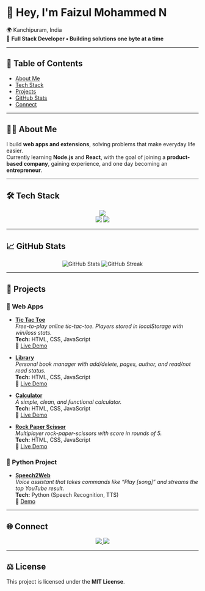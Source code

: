 # 👋 Hey, I'm Faizul Mohammed N  

🌍 Kanchipuram, India  
🚀 **Full Stack Developer • Building solutions one byte at a time**  

---

## 📌 Table of Contents
- [About Me](#about-me)
- [Tech Stack](#tech-stack)
- [Projects](#projects)
- [GitHub Stats](#github-stats)
- [Connect](#connect)

---

## 🙋‍♂️ About Me
I build **web apps and extensions**, solving problems that make everyday life easier.  
Currently learning **Node.js** and **React**, with the goal of joining a **product-based company**, gaining experience, and one day becoming an **entrepreneur**.  

---

## 🛠️ Tech Stack
<p align="center">
  <img src="https://skillicons.dev/icons?i=html,css,javascript,react,nodejs,express,mysql,mongodb,python,git,github,render,vercel" /><br/>
  <img src="https://skillicons.dev/icons?i=vscode" />
  <img src="https://img.shields.io/badge/Render-46E3B7?style=for-the-badge&logo=render&logoColor=white" />
</p>

---

## 📈 GitHub Stats
<p align="center">
  <img src="https://github-readme-stats.vercel.app/api?username=Faizulmd13&show_icons=true&theme=tokyonight" alt="GitHub Stats" />
  <img src="https://github-readme-streak-stats.herokuapp.com?user=Faizulmd13&theme=tokyonight" alt="GitHub Streak" />
</p>

---

## 📂 Projects

### 🔹 Web Apps
- [**Tic Tac Toe**](https://github.com/Faizulmd13/tic-tac-toe)  
  *Free-to-play online tic-tac-toe. Players stored in localStorage with win/loss stats.*  
  **Tech:** HTML, CSS, JavaScript  
  🔗 [Live Demo](https://faizulmd13.github.io/tic-tac-toe/)

- [**Library**](https://github.com/Faizulmd13/library)  
  *Personal book manager with add/delete, pages, author, and read/not read status.*  
  **Tech:** HTML, CSS, JavaScript  
  🔗 [Live Demo](https://faizulmd13.github.io/library/)

- [**Calculator**](https://github.com/Faizulmd13/calculator)  
  *A simple, clean, and functional calculator.*  
  **Tech:** HTML, CSS, JavaScript  
  🔗 [Live Demo](https://faizulmd13.github.io/calculator/)

- [**Rock Paper Scissor**](https://github.com/Faizulmd13/rock-paper-scissor)  
  *Multiplayer rock-paper-scissors with score in rounds of 5.*  
  **Tech:** HTML, CSS, JavaScript  
  🔗 [Live Demo](https://faizulmd13.github.io/rock-paper-scissor/)

### 🔹 Python Project
- [**Speech2Web**](https://github.com/Faizulmd13/speech2web)  
  *Voice assistant that takes commands like “Play [song]” and streams the top YouTube result.*  
  **Tech:** Python (Speech Recognition, TTS)  
  🔗 [Demo](https://faizulmd13.github.io/speech2web/)

---

## 🌐 Connect
<p align="center">
  <a href="https://www.linkedin.com/in/faizulmohammedn">
    <img src="https://img.shields.io/badge/LinkedIn-0A66C2?style=for-the-badge&logo=linkedin&logoColor=white" />
  </a>
  <a href="mailto:faizulmd13@gmail.com">
    <img src="https://img.shields.io/badge/Email-D14836?style=for-the-badge&logo=gmail&logoColor=white" />
  </a>
</p>

---

## ⚖️ License
This project is licensed under the **MIT License**.
